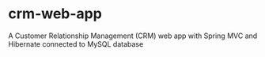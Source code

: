 # crm-web-app
A Customer Relationship Management (CRM) web app with Spring MVC and Hibernate connected to MySQL database
